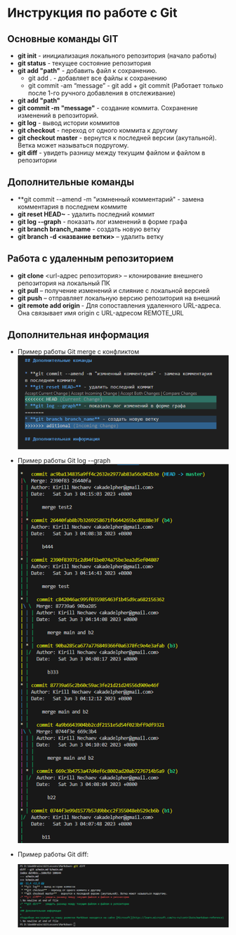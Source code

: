 # Инструкция по работе с Git

## Основные команды GIT

* **git init** - инициализация локального репозитория (начало работы)
* **git status** - текущее состояние репозитория
* **git add "path"** - добавить файл к сохранению.
  * git add . - добавляет все файлы к сохранению  
  * git commit -am “message” - git add + git commit (Работает только после 1-го ручного добавления в отслеживание)
* **git add "path"**
* **git commit -m "message"** - создание коммита. Сохранение изменений в репозиторий.
* **git log** - вывод истории коммитов
* **git checkout** - переход от одного коммита к другому
* **git checkout master** - вернутся к последней версии (акутальной). Ветка может называться подругому.
* **git diff** - увидеть разницу между текущим файлом и файлом в репозитории

## Дополнительные команды

* **git commit --amend -m "измненный комментарий" - замена комментария в последнем коммите
* **git reset HEAD~** - удалить последний коммит
* **git log --graph** - показать лог изменений в форме графа
* **git branch branch_name** - создать новую ветку
* **git branch -d <название ветки>** – удалить ветку

## Работа с удаленным репозиторием

* **git clone** <url-адрес репозитория> – клонирование внешнего репозитория на  локальный ПК
*	**git pull** – получение изменений и слияние с локальной версией
*	**git push** – отправляет локальную версию репозитория на внешний
* **git remote add origin <remoteurl>** - Для сопоставления удаленного URL-адреса. Она связывает имя origin с URL-адресом REMOTE_URL


## Дополнительная информация

* Пример работы Git merge с конфликтом
 ![Пример gitmerge](gitmerge.png)


* Пример работы Git log --graph
 ![Пример loggraph](gitgrpah.png)

* Пример работы Git diff:

  ![Пример работы](gitdiff.png)


